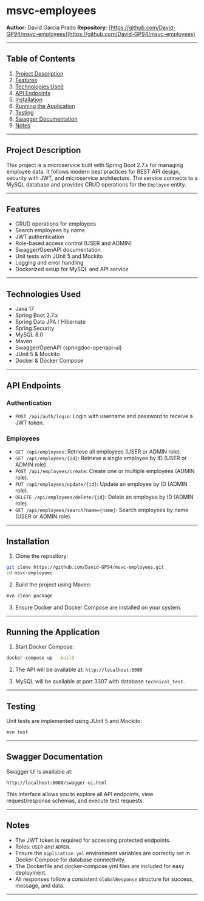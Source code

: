 # msvc-employees

**Author:** David Garcia Prado
**Repository:** [https://github.com/David-GP94/msvc-employees](https://github.com/David-GP94/msvc-employees)

---

## Table of Contents

1. [Project Description](#project-description)
2. [Features](#features)
3. [Technologies Used](#technologies-used)
4. [API Endpoints](#api-endpoints)
5. [Installation](#installation)
6. [Running the Application](#running-the-application)
7. [Testing](#testing)
8. [Swagger Documentation](#swagger-documentation)
9. [Notes](#notes)

---

## Project Description

This project is a microservice built with Spring Boot 2.7.x for managing employee data. It follows modern best practices for REST API design, security with JWT, and microservice architecture. The service connects to a MySQL database and provides CRUD operations for the `Employee` entity.

---

## Features

* CRUD operations for employees
* Search employees by name
* JWT authentication
* Role-based access control (USER and ADMIN)
* Swagger/OpenAPI documentation
* Unit tests with JUnit 5 and Mockito
* Logging and error handling
* Dockerized setup for MySQL and API service

---

## Technologies Used

* Java 17
* Spring Boot 2.7.x
* Spring Data JPA / Hibernate
* Spring Security
* MySQL 8.0
* Maven
* Swagger/OpenAPI (springdoc-openapi-ui)
* JUnit 5 & Mockito
* Docker & Docker Compose

---

## API Endpoints

### Authentication

* `POST /api/auth/login`: Login with username and password to receive a JWT token.

### Employees

* `GET /api/employees`: Retrieve all employees (USER or ADMIN role).
* `GET /api/employees/{id}`: Retrieve a single employee by ID (USER or ADMIN role).
* `POST /api/employees/create`: Create one or multiple employees (ADMIN role).
* `PUT /api/employees/update/{id}`: Update an employee by ID (ADMIN role).
* `DELETE /api/employees/delete/{id}`: Delete an employee by ID (ADMIN role).
* `GET /api/employees/search?name={name}`: Search employees by name (USER or ADMIN role).

---

## Installation

1. Clone the repository:

```bash
git clone https://github.com/David-GP94/msvc-employees.git
cd msvc-employees
```

2. Build the project using Maven:

```bash
mvn clean package
```

3. Ensure Docker and Docker Compose are installed on your system.

---

## Running the Application

1. Start Docker Compose:

```bash
docker-compose up --build
```

2. The API will be available at:
   `http://localhost:8080`

3. MySQL will be available at port 3307 with database `technical_test`.

---

## Testing

Unit tests are implemented using JUnit 5 and Mockito:

```bash
mvn test
```

---

## Swagger Documentation

Swagger UI is available at:

```
http://localhost:8080/swagger-ui.html
```

This interface allows you to explore all API endpoints, view request/response schemas, and execute test requests.

---

## Notes

* The JWT token is required for accessing protected endpoints.
* Roles: `USER` and `ADMIN`.
* Ensure the `application.yml` environment variables are correctly set in Docker Compose for database connectivity.
* The Dockerfile and docker-compose.yml files are included for easy deployment.
* All responses follow a consistent `GlobalResponse` structure for success, message, and data.

---



